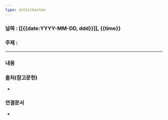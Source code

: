 ```yaml
---
type: zettelkasten
---
```

### 날짜 : [[{{date:YYYY-MM-DD, ddd}}]], {{time}}

### 주제 : 
---
### 내용


### 출처(참고문헌)
- 

### 연결문서
- 